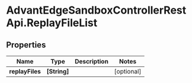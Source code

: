# AdvantEdgeSandboxControllerRestApi.ReplayFileList

## Properties
Name | Type | Description | Notes
------------ | ------------- | ------------- | -------------
**replayFiles** | **[String]** |  | [optional] 


